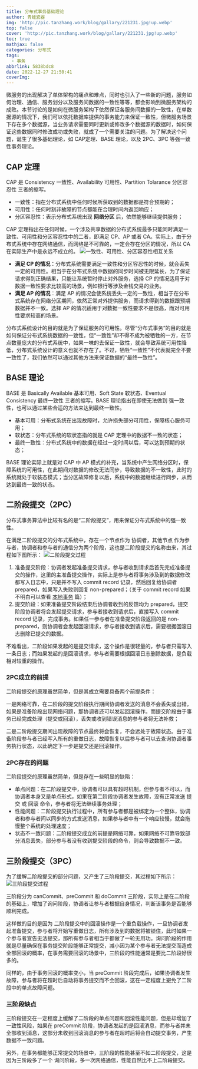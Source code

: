 ```yaml
---
title: 分布式事务基础理论
author: 青蛙瓷器
img: 'http://pic.tanzhang.work/blog/gallary/221231.jpg!up.webp'
top: false
cover: 'http://pic.tanzhang.work/blog/gallary/221231.jpg!up.webp'
toc: true
mathjax: false
categories: 分布式
tags:
  - 事务
abbrlink: 5838bdc8
date: 2022-12-27 21:50:41
coverImg:
---
```

微服务的出现解决了单体架构的痛点和难点，同时也引入了一些新的问题，服务如何治理、通信、服务划分以及服务间数据的一致性等等，都会影响到微服务架构的成败。本节讨论的是如何在微服务架构下依然保证各服务间数据的一致性，在单数据源的情况下，我们可以依托数据库提供的事务能力来保证一致性，但微服务场景下存在多个数据源，当业务请求需要同时更新或修改多个数据源的数据时，如何保证这些数据同时修改成功或失败，就成了一个需要关注的问题。为了解决这个问题，诞生了很多基础理论，如 CAP定理、BASE 理论，以及 2PC、3PC 等强一致性事务理论。

## CAP 定理

CAP 是 Consistency 一致性、Availability 可用性、Partition Tolarance  分区容忍性 三者的缩写。

- 一致性：指在分布式系统中任何时候所获取到的数据都是符合预期的；
- 可用性：任何时刻非故障的节点都能在合理时间内返回响应；
- 分区容忍性：表示分布式系统出现 **网络分区** 后，依然能够继续提供服务；

CAP 定理指出在任何时候，一个涉及共享数据的分布式系统最多只能同时满足一致性、可用性和分区容忍性中的二者，即满足 CP、AP 或者 CA。实际上，由于分布式系统中存在网络通信，而网络是不可靠的，一定会存在分区的情况，所以 CA 在实际生产中是永远不成立的。
![一致性、可用性、分区容忍性相互关系](http://pic.tanzhang.work/blog/20221228161311.png!up.webp)

- **满足 CP 的情况**：分布式系统需要满足一致性和分区容忍性的时候，就会丢失一定的可用性。相当于在分布式系统中数据的同步时间被无限延长，为了保证请求得到正确结果，只能让系统暂时停止对外服务，选择 CP 的情况适用于对数据一致性要求比较高的场景，例如银行等涉及金钱交易的业务。
- **满足 AP 的情况**：满足 AP 的情况会使系统丢失一定的一致性，相当于在分布式系统存在网络分区期间，依然正常对外提供服务，而请求得到的数据跟预期数据并不一致。选择 AP 的情况适用于对数据一致性要求不是很高，而对可用性要求较高的场景。

分布式系统设计的目的就是为了保证服务的可用性。尽管“分布式事务”的目的就是如何保证分布式系统数据的一致性，但“一致性”却不得不成为被牺牲的一方，在节点数量庞大的分布式系统中，如果一味的去保证一致性，就会导致系统可用性降低，分布式系统设计的意义也就不存在了。不过，牺牲“一致性”不代表就完全不要一致性了，我们依然可以通过其他方法来保证数据的“最终一致性”。

## BASE 理论

BASE 是 Basically Available 基本可用、Soft State 软状态、Eventual Consistency 最终一致性 三者的缩写。BASE 理论指出在即使无法做到 强一致性，也可以通过某些合适的方法来达到最终一致性。

- 基本可用：分布式系统在出现故障时，允许损失部分可用性，保障核心服务可用；
- 软状态：分布式系统的软状态指的就是 CAP 定理中的数据不一致的状态；
- 最终一致性：分布式系统中的数据在经过一定时间以后，可以达到预期的状态；

BASE 理论实际上就是对 CAP 中 AP 模式的补充，当系统中产生网络分区时，保障系统的可用性，在此期间对数据的修改无法同步，导致数据的不一致性，此时的系统就处于软装态模式；当分区故障修复以后，系统中的数据继续进行同步，从而达到最终一致的状态。

## 二阶段提交（2PC）

分布式事务算法中比较有名的是“二阶段提交”，用来保证分布式系统中的强一致性。

在满足二阶段提交的分布式系统中，存在一个节点作为 协调者，其他节点 作为参与者，协调者和参与者的通信分为两个阶段，这也是二阶段提交的名称由来，其过程如下图所示：
![二阶段提交过程](http://pic.tanzhang.work/blog/20221229223437.png!up.webp)

1. 准备提交阶段：协调者发起准备提交请求，参与者收到请求后首先完成准备提交的操作，这里的主准备提交操作，实际上是参与者将事务涉及到的数据修改都写入日志中，只是并不写入 commit record 记录，然后回复给协调者 prepared，如果写入失败则回复 non-prepared；（关于 commit record 如果不明白可以查看 [本地事务](https://www.tanzhang.work/article/9d2ab52b.html) 篇）；
2. 提交阶段：如果准备提交阶段结束后协调者收到的反馈均为 prepared，提交阶段协调者将会发起提交请求，参与者接收到请求后，直接写入 commit record 记录，完成事务。如果任一参与者在准备提交阶段返回的是 non-prepared，则协调者会发起回滚请求，参与者接收到请求后，需要根据回滚日志删除已提交的数据。

不难看出，二阶段如果发起的是提交请求，这个操作是很轻量的，参与者只需写入一条日志；而如果发起的是回滚请求，参与者需要根据回滚日志删除数据，是负载相对较重的操作。

### 2PC成立的前提

二阶段提交的原理虽然简单，但是其成立需要具备两个前提条件：

一是网络可靠，在二阶段的提交阶段执行期间协调者发送的消息不会丢失或出错，如果是准备阶段出现网络问题，那协调者还可以发起回滚操作。而提交阶段由于事务已经完成处理（提交或回滚），丢失或收到错误消息的参与者将无法补救；

二是二阶段提交期间出现故障的节点最终将会恢复，不会远处于故障状态。由于准备阶段参与者已经写入所有的重做日志，故障恢复以后参与者可以去查询协调者事务执行状态，以此确定下一步是提交还是回滚操作。

### 2PC存在的问题

二阶段提交的原理虽然简单，但是存在一些明显的缺陷：

- 单点问题：在二阶段提交中，协调者可以具有超时机制，但参与者不可以，而协调者本身又是单点形式，如果在第二阶段协调者发生故障，没有正常发送 提交 或 回滚 命令，参与者将无法继续事务处理；
- 性能问题：二阶段提交执行过程中，所有参与者都是被绑定为一个整体，协调者和参与者间以同步的方式发送消息，如果参与者中有一个响应较慢，就会拖慢整个系统的处理速度；
- 状态不一致问题：二阶段提交成立的前提是网络可靠，如果网络不可靠导致部分消息丢失，部分参与者没有收到提交阶段的命令，则会导致数据不一致。

## 三阶段提交（3PC）

为了缓解二阶段提交的部分问题，又产生了三阶段提交，其过程如下所示：
![三阶段提交过程](http://pic.tanzhang.work/blog/20221230094224.png!up.webp)

三阶段分为 canCommit、preCommit 和 doCommit 三阶段，实际上是在二阶段的基础上，增加了询问阶段，协调者让参与者根据自身情况，判断该事务是否能够顺利完成。

这样做的目的是因为 二阶段提交中的回滚操作是一个重负载操作，一旦协调者发起准备提交，参与者将开始写重做日志，所有涉及到的数据将被锁住，此时如果一个参与者宣告无法提交，那所有参与者相当于都做了一轮无用功。询问阶段的作用就是尽量确保在事务提交阶段能够正常提交，减小因为某个参与者无法提交而造成全部回滚的概率，在事务需要回滚的场景中，三阶段的性能通常是要比二阶段好很多的。

同样的，由于事务回滚的概率变小，当 preCommit 阶段完成后，如果协调者发生故障，参与者将在超时后自动将事务提交而不会回滚，这在一定程度上避免了二阶段中的单点故障问题。

### 三阶段缺点

三阶段提交在一定程度上缓解了二阶段的单点问题和回滚性能问题，但是却增加了一致性风险，如果在 preCommit 阶段，协调者发起的是回滚消息，而参与者并未全部收到消息，这部分未收到回滚消息的参与者在超时后将会自动提交事务，产生数据不一致问题。

另外，在事务都能够正常提交的场景中，三阶段的性能甚至不如二阶段提交，这是因为三阶段多了一个 询问阶段，多一次网络通信，性能自然比不上二阶段提交。

